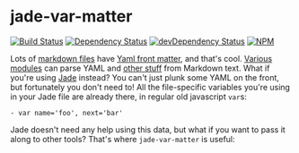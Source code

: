jade-var-matter
===============

[![Build Status](https://travis-ci.org/jessaustin/jade-var-matter.svg?branch=master)](https://travis-ci.org/jessaustin/jade-var-matter "Travis")
[![Dependency Status](https://david-dm.org/jessaustin/jade-var-matter.svg)](https://david-dm.org/jessaustin/jade-var-matter "David")
[![devDependency Status](https://david-dm.org/jessaustin/jade-var-matter/dev-status.svg)](https://david-dm.org/jessaustin/jade-var-matter#info=devDependencies "David for dev dependencies")
[![NPM](https://nodei.co/npm/jade-var-matter.png)](https://nodei.co/npm/jade-var-matter/ "npmjs")

Lots of [markdown files](http://daringfireball.net/projects/markdown/) have
[Yaml front matter](http://jekyllrb.com/docs/frontmatter/), and that's cool.
[Various](https://github.com/jxson/front-matter)
[modules](https://github.com/lmtm/gulp-front-matter) can parse YAML and [other
stuff](https://github.com/jsantell/node-json-front-matter) from Markdown text.
What if you're using [Jade](http://jade-lang.com/) instead? You can't just
plunk some YAML on the front, but fortunately you don't need to! All the
file-specific variables you're using in your Jade file are already there, in
regular old javascript `var`s:

```jade
- var name='foo', next='bar'
```

Jade doesn't need any help using this data, but what if you want to pass it
along to other tools? That's where `jade-var-matter` is useful:
